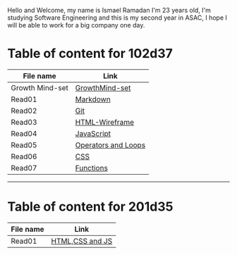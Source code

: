 Hello and Welcome, my name is Ismael Ramadan I'm 23 years old, I'm studying Software Engineering and this is my second year in ASAC, I hope I will be able to work for a big company one day.


# Table of content for 102d37

File name | Link
----------|---------
Growth Mind-set | [GrowthMind-set](https://ismaellebzo.github.io/reading-notes/GrowthMind-set)
Read01 | [Markdown](https://ismaellebzo.github.io/reading-notes/Markdown)
Read02 | [Git](https://ismaellebzo.github.io/reading-notes/Git)
Read03 | [HTML-Wireframe](https://ismaellebzo.github.io/reading-notes/read3)
Read04 | [JavaScript](https://ismaellebzo.github.io/reading-notes/read4)
Read05 | [Operators and Loops](https://ismaellebzo.github.io/reading-notes/read5)
Read06 | [CSS](https://ismaellebzo.github.io/reading-notes/read6)
Read07 | [Functions](https://ismaellebzo.github.io/reading-notes/read7)

--------
# Table of content for 201d35

File name | Link
----------|---------
Read01 | [HTML,CSS and JS](https://ismaellebzo.github.io/reading-notes/read1.2)
